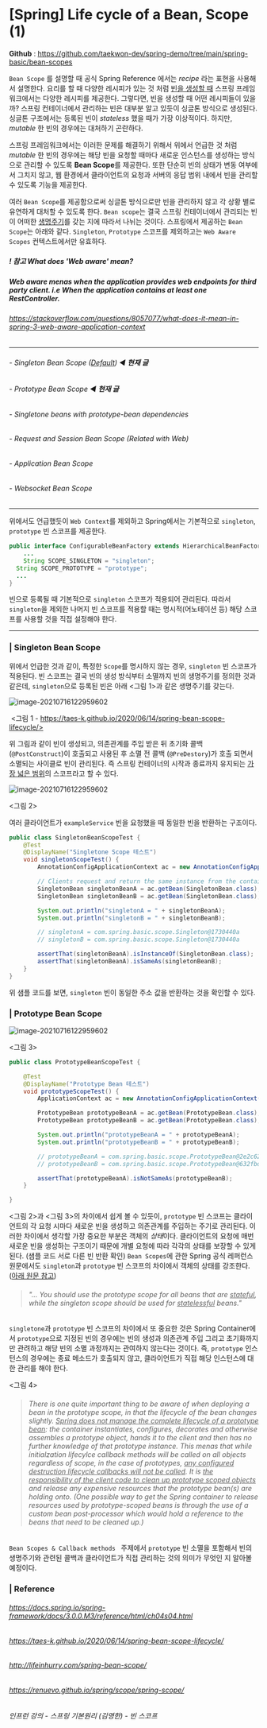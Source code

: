 # [Spring] Life cycle of a Bean, Scope (1)

**Github** :  https://github.com/taekwon-dev/spring-demo/tree/main/spring-basic/bean-scopes

`Bean Scope` 를 설명할 때 공식 Spring Reference 에서는 *recipe* 라는 표현을 사용해서 설명한다. 요리를 할 때 다양한 레시피가 있는 것 처럼 <u>빈을 생성할 때</u> 스프링 프레임워크에서는 다양한 레시피를 제공한다. 그렇다면, 빈을 생성할 때 어떤 레시피들이 있을까? 스프링 컨테이너에서 관리하는 빈은 대부분 알고 있듯이 싱글톤 방식으로 생성된다. 싱글톤 구조에서는 등록된 빈이 *stateless* 했을 때가 가장 이상적이다. 하지만, *mutable* 한 빈의 경우에는 대처하기 곤란하다. 

스프링 프레임워크에서는 이러한 문제를 해결하기 위해서 위에서 언급한 것 처럼 *mutable* 한 빈의 경우에는 해당 빈을 요청할 때마다 새로운 인스턴스를 생성하는 방식으로 관리할 수 있도록 **Bean Scope**를 제공한다. 또한 단순히 빈의 상태가 변동 여부에서 그치지 않고, 웹 환경에서 클라이언트의 요청과 서버의 응답 범위 내에서 빈을 관리할 수 있도록 기능을 제공한다. 

여러 `Bean Scope`를 제공함으로써 싱글톤 방식으로만 빈을 관리하지 않고 각 상황 별로 유연하게 대처할 수 있도록 한다. `Bean scope`는 결국 스프링 컨테이너에서 관리되는 빈이 어떠한 <u>생명주기</u>를 갖는 지에 따라서 나뉘는 것이다. 스프링에서 제공하는 `Bean Scope`는 아래와 같다. `Singleton`, `Prototype` 스코프를 제외하고는 `Web Aware Scopes` 컨텍스트에서만 유효하다. 

##### ! 참고 What does 'Web aware' mean?

##### Web aware menas when the application provides web endpoints for third party client. i.e When the application contains at least one RestController.

###### https://stackoverflow.com/questions/8057077/what-does-it-mean-in-spring-3-web-aware-application-context

___

###### - Singleton Bean Scope (<u>Default</u>) ◀︎ **현재 글**

###### - Prototype Bean Scope ◀︎ **현재 글**

###### - Singletone beans with prototype-bean dependencies 

###### - Request and Session Bean Scope (Related with Web)

###### - Application Bean Scope 

###### - Websocket Bean Scope 

____

위에서도 언급했듯이 `Web Context`를 제외하고 Spring에서는 기본적으로 `singleton`, `prototype` 빈 스코프를 제공한다. 

```java
public interface ConfigurableBeanFactory extends HierarchicalBeanFactory, SingletonBeanRegistry {
	...
	String SCOPE_SINGLETON = "singleton";
  String SCOPE_PROTOTYPE = "prototype";
  ...
}
```

빈으로 등록될 때 기본적으로 `singleton` 스코프가 적용되어 관리된다. 따라서 `singleton`을 제외한 나머지 빈 스코프를 적용할 때는 명시적(어노테이션 등) 해당 스코프를 사용할 것을 직접 설정해야 한다. 

___

### | Singleton Bean Scope

위에서 언급한 것과 같이, 특정한 `Scope`를 명시하지 않는 경우, `singleton` 빈 스코프가 적용된다. 빈 스코프는 결국 빈의 생성 방식부터 소멸까지 빈의 생명주기를 정의한 것과 같은데, `singleton`으로 등록된 빈은 아래 <그림 1>과 같은 생명주기를 갖는다. 

![image-20210716122959602](./imgs/spring-baic-bean-scopes1.png)

​					   <그림 1 - https://taes-k.github.io/2020/06/14/spring-bean-scope-lifecycle/> 

위 그림과 같이 빈이 생성되고, 의존관계를 주입 받은 뒤 초기화 콜백 (`@PostConstruct`)이 호출되고 사용된 후 소멸 전 콜백 (`@PreDestory`)가 호출 되면서 소멸되는 사이클로 빈이 관리된다. 즉 스프링 컨테이너의 시작과 종료까지 유지되는 <u>가장 넓은 범위</u>의 스코프라고 할 수 있다.

![image-20210716122959602](./imgs/spring-baic-bean-scopes2.png)

<그림 2> 

여러 클라이언트가 `exampleService` 빈을 요청했을 때 동일한 빈을 반환하는 구조이다. 

```java
public class SingletonBeanScopeTest {
    @Test
    @DisplayName("Singletone Scope 테스트")
    void singletonScopeTest() {
        AnnotationConfigApplicationContext ac = new AnnotationConfigApplicationContext(AppConfig.class);

        // Clients request and return the same instance from the container.
        SingletonBean singletonBeanA = ac.getBean(SingletonBean.class);
        SingletonBean singletonBeanB = ac.getBean(SingletonBean.class);

        System.out.println("singletonA = " + singletonBeanA);
        System.out.println("singletonB = " + singletonBeanB);

        // singletonA = com.spring.basic.scope.Singleton@1730440a
        // singletonB = com.spring.basic.scope.Singleton@1730440a

        assertThat(singletonBeanA).isInstanceOf(SingletonBean.class);
        assertThat(singletonBeanA).isSameAs(singletonBeanB);
    }
}

```

위 샘플 코드를 보면, `singleton` 빈이 동일한 주소 값을 반환하는 것을 확인할 수 있다. 

### | Prototype Bean Scope 

![image-20210716122959602](./imgs/spring-baic-bean-scopes3.png)

<그림 3> 

```java
public class PrototypeBeanScopeTest {

    @Test
    @DisplayName("Prototype Bean 테스트")
    void prototypeScopeTest() {
        ApplicationContext ac = new AnnotationConfigApplicationContext(AppConfig.class);

        PrototypeBean prototypeBeanA = ac.getBean(PrototypeBean.class);
        PrototypeBean prototypeBeanB = ac.getBean(PrototypeBean.class);

        System.out.println("prototypeBeanA = " + prototypeBeanA);
        System.out.println("prototypeBeanB = " + prototypeBeanB);

        // prototypeBeanA = com.spring.basic.scope.PrototypeBean@2e2c6284
        // prototypeBeanB = com.spring.basic.scope.PrototypeBean@632fbd78

        assertThat(prototypeBeanA).isNotSameAs(prototypeBeanB);
    }

}
```

<그림 2>과 <그림 3>의 차이에서 쉽게 볼 수 있듯이, `prototype` 빈 스코프는 클라이언트의 각 요청 시마다 새로운 빈을 생성하고 의존관계를 주입하는 주기로 관리된다. 이러한 차이에서 생각할 가장 중요한 부분은 객체의 *상태*이다. 클라이언트의 요청에 매번 새로운 빈을 생성하는 구조이기 때문에 개별 요청에 따라 각각의 상태를 보장할 수 있게 된다. (샘플 코드 서로 다른 빈 반환 확인) `Bean Scopes`에 관한 Spring 공식 레퍼런스 원문에서도 `singleton`과 `prototype` 빈 스코프의 차이에서 객체의 상태를 강조한다. (<u>아래 원문 참고</u>) 

> ###### "... You should use the prototype scope for all beans that are <u>stateful</u>, while the singleton scope should be used for <u>statelessful</u> beans."

`singletone`과 `prototype` 빈 스코프의 차이에서 또 중요한 것은 Spring Container에서 `prototype`으로 지정된 빈의 경우에는 빈의 생성과 의존관계 주입 그리고 초기화까지만 관려하고 해당 빈의 소멸 과정까지는 관여하지 않는다는 것이다. 즉,  `prototype` 인스턴스의 경우에는 종료 메소드가 호출되지 않고, 클라이언트가 직접 해당 인스턴스에 대한 관리를 해야 한다. 

<그림 4>

> ###### There is one quite important thing to be aware of when deploying a bean in the prototype scope, in that the lifecycle of the bean changes slightly. <u>Spring does not manage the complete lifecycle of a prototype bean</u>: the container instantiates, configures, decorates and otherwise assembles a prototype object, hands it to the client and then has no further knowledge of that prototype instance. This menas that while *initialzation* lifecylce callback methods will be called on all objects regardless of scope, in the case of prototypes, <u>any configured *destruction* lifecycle callbacks will *not* be called</u>. It is <u>the responsibility of the client code to clean up prototype scoped objects</u> and release any expensive resources that the prototype bean(s) are holding onto. (One possible way to get the Spring container to release resources used by prototype-scoped beans is through the use of a custom bean post-processor which would hold a reference to the beans that need to be cleaned up.)

 `Bean Scopes & Callback methods ` 주제에서 `prototype` 빈 소멸을 포함해서 빈의 생명주기와 관련된 콜백과 클라이언트가 직접 관리하는 것의 의미가 무엇인 지 알아볼 예정이다.



### | Reference 

###### https://docs.spring.io/spring-framework/docs/3.0.0.M3/reference/html/ch04s04.html

###### https://taes-k.github.io/2020/06/14/spring-bean-scope-lifecycle/ 

###### http://lifeinhurry.com/spring-bean-scope/

###### https://renuevo.github.io/spring/scope/spring-scope/

###### 인프런 강의 - 스프링 기본원리 (김영한) - 빈 스코프


